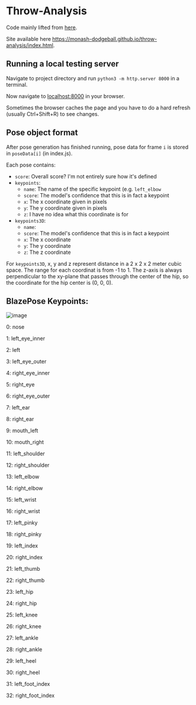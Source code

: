 # Throw-Analysis
Code mainly lifted from [here](https://github.com/tensorflow/tfjs-models/tree/master/pose-detection/demos).

Site available here https://monash-dodgeball.github.io/throw-analysis/index.html.

## Running a local testing server
Navigate to project directory and run `python3 -m http.server 8000` in a terminal.

Now navigate to [localhost:8000](http://localhost:8000/) in your browser.

Sometimes the browser caches the page and you have to do a hard refresh (usually Ctrl+Shift+R) to see changes.

## Pose object format
After pose generation has finished running, pose data for frame `i` is stored in `poseData[i]` (in index.js).

Each pose contains:
- `score`: Overall score? I'm not entirely sure how it's defined
- `keypoints`:
    - `name`: The name of the specific keypoint (e.g. `left_elbow`
    - `score`: The model's confidence that this is in fact a keypoint
    - `x`: The x coordinate given in pixels
    - `y`: The y coordinate given in pixels
    - `z`: I have no idea what this coordinate is for
- `keypoints3D`:
    - `name`: 
    - `score`: The model's confidence that this is in fact a keypoint
    - `x`: The x coordinate
    - `y`: The y coordinate
    - `z`: The z coordinate

For `keypoints3D`, x, y and z represent distance in a 2 x 2 x 2 meter cubic space. The range for each coordinat is from -1 to 1. The z-axis is always perpendicular to the xy-plane that passes through the center of the hip, so the coordinate for the hip center is (0, 0, 0).

## BlazePose Keypoints:

![image](https://user-images.githubusercontent.com/11014229/162218093-1dee7d85-db41-45c1-8757-4625a128e7f8.png)

0: nose

1: left_eye_inner

2: left

3: left_eye_outer

4: right_eye_inner

5: right_eye

6: right_eye_outer

7: left_ear

8: right_ear

9: mouth_left

10: mouth_right

11: left_shoulder

12: right_shoulder

13: left_elbow

14: right_elbow

15: left_wrist

16: right_wrist

17: left_pinky

18: right_pinky

19: left_index

20: right_index

21: left_thumb

22: right_thumb

23: left_hip

24: right_hip

25: left_knee

26: right_knee

27: left_ankle

28: right_ankle

29: left_heel

30: right_heel

31: left_foot_index

32: right_foot_index
